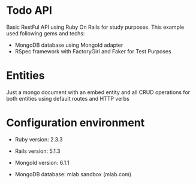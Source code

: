 # Todo API

Basic RestFul API using Ruby On Rails for study purposes. This example used following gems and techs:

- MongoDB database using MongoId adapter
- RSpec framework with FactoryGirl and Faker for Test Purposes

# Entities

Just a mongo document with an embed entity and all CRUD operations for both entities using default routes and HTTP verbs 

# Configuration environment

* Ruby version: 2.3.3

* Rails version: 5.1.3

* MongoId version: 6.1.1

* MongoDB database: mlab sandbox (mlab.com)
